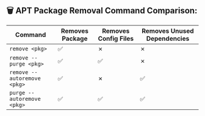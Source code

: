 ## 🗑️ APT Package Removal Command Comparison:

| Command                          | Removes Package | Removes Config Files | Removes Unused Dependencies |
|----------------------------------|-----------------|-----------------------|-----------------------------|
| `remove <pkg>`                   | ✅              | ✗                     | ✗                           |
| `remove --purge <pkg>`           | ✅              | ✅                    | ✗                           |
| `remove --autoremove <pkg>`      | ✅              | ✗                     | ✅                          |
| `purge --autoremove <pkg>`       | ✅              | ✅                    | ✅                          |
